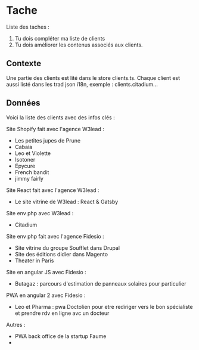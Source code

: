 # Tache

Liste des taches :
1) Tu dois compléter ma liste de clients
2) Tu dois améliorer les contenus associés aux clients.

## Contexte

Une partie des clients est lité dans le store clients.ts.
Chaque client est aussi listé dans les trad json i18n, exemple : clients.citadium...

## Données

Voici la liste des clients avec des infos clés :

Site Shopify fait avec l'agence W3lead : 
- Les petites jupes de Prune
- Cabaia
- Leo et Violette
- Isotoner
- Epycure
- French bandit
- jimmy fairly

Site React fait avec l'agence W3lead :
- Le site vitrine de W3lead : React & Gatsby

Site env php avec W3lead :
- Citadium

Site env php fait avec l'agence Fidesio :
- Site vitrine du groupe Soufflet dans Drupal
- Site des éditions didier dans Magento
- Theater in Paris

Site en angular JS avec Fidesio :
- Butagaz : parcours d'estimation de panneaux solaires pour particulier

PWA en angular 2 avec Fidesio :
- Leo et Pharma : pwa Doctolien pour etre rediriger vers le bon spécialiste et prendre rdv en ligne avc un docteur 

Autres :
- PWA back office de la startup Faume
- 
